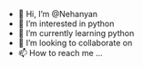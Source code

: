- 👋 Hi, I’m @Nehanyan
- 👀 I’m interested in python
- 🌱 I’m currently learning python
- 💞️ I’m looking to collaborate on 
- 📫 How to reach me ...

<!---
Nehanyan/Nehanyan is a ✨ special ✨ repository because its `README.md` (this file) appears on your GitHub profile.
You can click the Preview link to take a look at your changes.
--->
